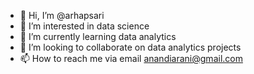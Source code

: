 - 👋 Hi, I’m @arhapsari
- 👀 I’m interested in data science
- 🌱 I’m currently learning data analytics
- 💞️ I’m looking to collaborate on data analytics projects
- 📫 How to reach me via email anandiarani@gmail.com

<!---
arcane-ss/arcane-ss is a ✨ special ✨ repository because its `README.md` (this file) appears on your GitHub profile.
You can click the Preview link to take a look at your changes.
--->
